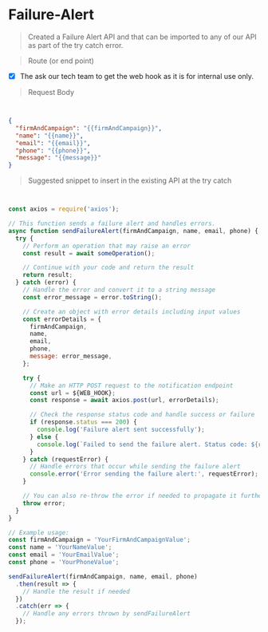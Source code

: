 # Failure-Alert

> Created a Failure Alert API and that can be imported to any of our API as part of the try catch error.


> Route (or end point)
- [x] The ask our tech team to get the web hook as it is for internal use only.

> Request Body
```json


{
  "firmAndCampaign": "{{firmAndCampaign}}",
  "name": "{{name}}",
  "email": "{{email}}",
  "phone": "{{phone}}",
  "message": "{{message}}"
}


```

> Suggested snippet to insert in the existing API at the try catch
```js


const axios = require('axios');

// This function sends a failure alert and handles errors.
async function sendFailureAlert(firmAndCampaign, name, email, phone) {
  try {
    // Perform an operation that may raise an error
    const result = await someOperation();

    // Continue with your code and return the result
    return result;
  } catch (error) {
    // Handle the error and convert it to a string message
    const error_message = error.toString();

    // Create an object with error details including input values
    const errorDetails = {
      firmAndCampaign,
      name,
      email,
      phone,
      message: error_message,
    };

    try {
      // Make an HTTP POST request to the notification endpoint
      const url = ${WEB_HOOK};
      const response = await axios.post(url, errorDetails);

      // Check the response status code and handle success or failure
      if (response.status === 200) {
        console.log('Failure alert sent successfully');
      } else {
        console.log(`Failed to send the failure alert. Status code: ${response.status}`);
      }
    } catch (requestError) {
      // Handle errors that occur while sending the failure alert
      console.error('Error sending the failure alert:', requestError);
    }

    // You can also re-throw the error if needed to propagate it further
    throw error;
  }
}

// Example usage:
const firmAndCampaign = 'YourFirmAndCampaignValue';
const name = 'YourNameValue';
const email = 'YourEmailValue';
const phone = 'YourPhoneValue';

sendFailureAlert(firmAndCampaign, name, email, phone)
  .then(result => {
    // Handle the result if needed
  })
  .catch(err => {
    // Handle any errors thrown by sendFailureAlert
  });





```